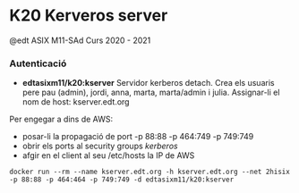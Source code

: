 # K20 Kerveros server

@edt ASIX M11-SAd Curs 2020 - 2021

### Autenticació

 * **edtasixm11/k20:kserver** Servidor kerberos detach. Crea els usuaris pere pau (admin), 
   jordi, anna, marta, marta/admin i julia. Assignar-li el nom de host: kserver.edt.org


Per engegar a dins de AWS:
  *  posar-li la propagació de port -p 88:88 -p 464:749 -p 749:749
  *  obrir els ports al security groups *kerberos*
  *  afgir en el client al seu /etc/hosts la IP de AWS

```
docker run --rm --name kserver.edt.org -h kserver.edt.org --net 2hisix -p 88:88 -p 464:464 -p 749:749 -d edtasixm11/k20:kserver
```

